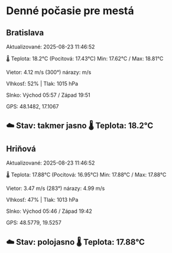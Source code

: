 ﻿# Denné počasie pre mestá

## Bratislava
Aktualizované: 2025-08-23 11:46:52

🌡️ Teplota: 18.2°C 
(Pocitová: 17.43°C)
Min: 17.62°C / Max: 18.81°C

Vietor: 4.12 m/s    (300°) 
nárazy:  m/s

Vlhkosť: 52% | Tlak: 1015 hPa

Slnko: Východ 05:57 / Západ 19:51

GPS: 48.1482, 17.1067

☁️ Stav: takmer jasno        🌡️ Teplota: 18.2°C
---

## Hriňová
Aktualizované: 2025-08-23 11:46:52

🌡️ Teplota: 17.88°C 
(Pocitová: 16.95°C)
Min: 17.88°C / Max: 17.88°C

Vietor: 3.47 m/s (283°)
nárazy: 4.99 m/s

Vlhkosť: 47% | Tlak: 1013 hPa

Slnko: Východ 05:46 / Západ 19:42

GPS: 48.5779, 19.5257

☁️ Stav: polojasno        🌡️ Teplota: 17.88°C
---
